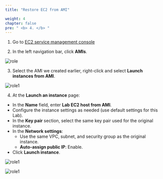 ```yaml
---
title: "Restore EC2 from AMI"

weight: 4
chapter: false
pre: " <b> 4. </b> "
---
```


1. Go to [EC2 service management console](https://console.aws.amazon.com/ec2/v2/home)

2. In the left navigation bar, click **AMIs**.

![role](/images/4.restore-ec2-ami/001-s3.png)

3. Select the AMI we created earlier, right-click and select **Launch instances from AMI**.

![role1](/images/4.restore-ec2-ami/002-s3.png)

4. At the **Launch an instance** page:
- In the **Name** field, enter **Lab EC2 host from AMI**.
- Configure the instance settings as needed (use default settings for this Lab).
- In the **Key pair** section, select the same key pair used for the original instance.
- In the **Network settings**:
   - Use the same VPC, subnet, and security group as the original instance.
   - **Auto-assign public IP**: Enable.
- Click **Launch instance**.

![role1](/images/4.restore-ec2-ami/003-s3.png)

![role1](/images/4.restore-ec2-ami/004-s3.png)